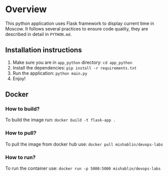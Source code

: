 # Overview

This python application uses Flask framework to display current time in Moscow. It follows several practices to ensure
code quality, they are described in detail in `PYTHON.md`.

## Installation instructions

1. Make sure you are in `app_python` directory: `cd app_python`
2. Install the dependencies: `pip install -r requirements.txt`
3. Run the application: `python main.py`
4. Enjoy!

## Docker

### How to build?

To build the image run: `docker build -t flask-app .`

### How to pull?

To pull the image from docker hub use: `docker pull mishablin/devops-labs`

### How to run?

To run the container use: `docker run -p 5000:5000 mishablin/devops-labs`
